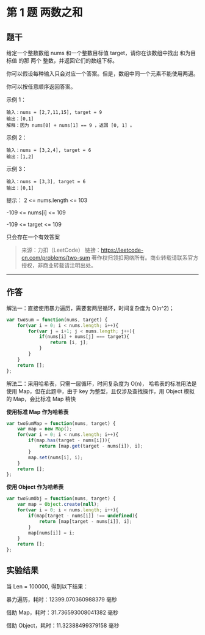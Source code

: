 # 第 1 题 两数之和
## 题干
给定一个整数数组 nums 和一个整数目标值 target，请你在该数组中找出 和为目标值 的那 两个 整数，并返回它们的数组下标。

你可以假设每种输入只会对应一个答案。但是，数组中同一个元素不能使用两遍。

你可以按任意顺序返回答案。

示例 1：
```
输入：nums = [2,7,11,15], target = 9
输出：[0,1]
解释：因为 nums[0] + nums[1] == 9 ，返回 [0, 1] 。
```
示例 2：
```
输入：nums = [3,2,4], target = 6
输出：[1,2]
```
示例 3：
```
输入：nums = [3,3], target = 6
输出：[0,1]
```

提示：
2 <= nums.length <= 103

-109 <= nums[i] <= 109

-109 <= target <= 109

只会存在一个有效答案

> 来源：力扣（LeetCode）
链接：https://leetcode-cn.com/problems/two-sum
著作权归领扣网络所有。商业转载请联系官方授权，非商业转载请注明出处。

---

## 作答
解法一：直接使用暴力遍历，需要套两层循环，时间复杂度为 O(n^2)；
```js
var twoSum = function(nums, target) {
    for(var i = 0; i < nums.length; i++){
        for(var j = i+1; j < nums.length; j++){
            if(nums[i] + nums[j] === target){
                return [i, j];
            }
        }
    }
    return [];
};
```
解法二：采用哈希表，只需一层循环，时间复杂度为 O(n)，
        哈希表的标准用法是使用 Map，但在此题中，由于 key 为整型，且仅涉及查找操作，用 Object 模拟的 Map，会比标准 Map 稍快

**使用标准 Map 作为哈希表**
```js
var twoSumMap = function(nums, target) {
    var map = new Map();
    for(var i = 0; i < nums.length; i++){
        if(map.has(target - nums[i])){
            return [map.get(target - nums[i]), i];
        }
        map.set(nums[i], i);
    }
    return [];
};
```
**使用 Object 作为哈希表**
```js
var twoSumObj = function(nums, target) {
    var map = Object.create(null);
    for(var i = 0; i < nums.length; i++){
        if(map[target - nums[i]] !== undefined){
            return [map[target - nums[i]], i];
        }
        map[nums[i]] = i;
    }
    return [];
};
```

## 实验结果
当 Len = 100000, 得到以下结果：

暴力遍历，耗时：12399.070360988379 毫秒

借助 Map，耗时：31.736593008041382 毫秒

借助 Object，耗时：11.32388499379158 毫秒
